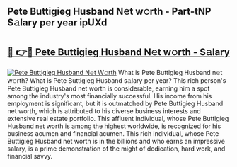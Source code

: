 ## Pete Buttigieg Husband N𝚎t w𝚘rth - Part-tNP S𝚊lary per year ipUXd

# <h2><a href="http://gc3dppd.nevu.top/?p=Pete+Buttigieg+Husband">🔗 👉🔴 Pete Buttigieg Husband N𝚎t w𝚘rth - S𝚊lary</a></h2>

[![Pete Buttigieg Husband N𝚎t W𝚘rth](https://i.imgur.com/Oavwk0R.jpeg)](http://gc3dppd.nevu.top/?p=Pete+Buttigieg+Husband)
What is Pete Buttigieg Husband n𝚎t w𝚘rth? What is Pete Buttigieg Husband s𝚊lary per year?
This rich person's Pete Buttigieg Husband net worth is considerable, earning him a spot among the industry's most financially successful. His income from his employment is significant, but it is outmatched by Pete Buttigieg Husband net worth, which is attributed to his diverse business interests and extensive real estate portfolio. This affluent individual, whose Pete Buttigieg Husband net worth is among the highest worldwide, is recognized for his business acumen and financial acumen. This rich individual, whose Pete Buttigieg Husband net worth is in the billions and who earns an impressive salary, is a prime demonstration of the might of dedication, hard work, and financial savvy.
